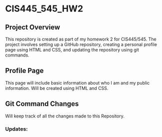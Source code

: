 # CIS445_545_HW2

## Project Overview
This repository is created as part of my homework 2 for CIS445/545. The project involves setting up a GitHub repository, creating a personal profile page using HTML and CSS, and updating the repository using git commands.

## Profile Page 
This page will include basic information about who I am and my public information. Will be created using HTML and CSS.

## Git Command Changes
Will keep track of all the changes made to this Repository.

### Updates: 
